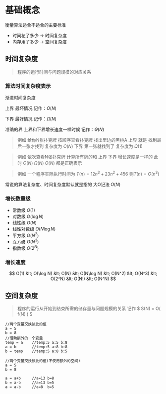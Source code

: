 # 基础概念

衡量算法适合不适合的主要标准
>
- 时间花了多少 -> 时间复杂度
- 内存用了多少 -> 空间复杂度


## 时间复杂度
>程序的运行时间与问题规模的对应关系

### 算法时间复杂度表示

渐进时间复杂度

上界 最坏情况 记作：$O (N)$

下界 最好情况 记作：$\Omega (N)$

准确的界 上界和下界增长速度一样时候 记作：$\Theta (N)$

>例如 给你N张扑克牌 按顺序查看扑克牌 找出里边的黑桃A
>上界 就是 找到最后一张才找到  复杂度为 $O (N)$
>下界 第一张就找到了 复杂度为  $\Omega (1)$

>例如 依次查看N张扑克牌 计算所有牌的和
>上界 下界 增长速度是一样的 此时 $O (N)$ $\Omega (N)$ $\Theta (N)$ 都是正确表示

>例如 一个程序实际执行时间为 $T(n) = 12n^3 + 23n^2 + 456$ 则$T(n) = O (n^3)$ 

常说的算法复杂度、时间复杂度默认就是指的 大O记法 $O (N)$

### 增长数量级

- 常数级 $O(1)$
- 对数级 $O(\log N)$
- 线性级 $O(N)$
- 线性对数级 $O(N\log N)$
- 平方级 $O(N^2)$
- 立方级 $O(N^3)$
- 指数级 $O(2^N)$



### 增长速度

$$ O(1) &lt; O(\log N) &lt; O(N) &lt; O(N\log N) &lt; O(N^2) &lt; O(N^3) &lt; O(2^N) &lt; O(N!) &lt; O(N^N) $$


## 空间复杂度
>程序的运行从开始到结束所需的储存量与问题规模的关系
记作 $ S(N) = O( f(N) ) $ 

```
//两个变量交换彼此的值
a = 5
b = 8
//借助额外的一个变量
temp = a    //temp:5 a:5 b:8
a = b       //temp:5 a:8 b:8
b = temp    //temp:5 a:8 b:5

//两个变量交换彼此的值(不使用额外的空间)
a = 5
b = 8

a = a+b     //a=13 b=8
b = a-b     //a=13 b=5
a = a-b     //a=8  b=5

```

